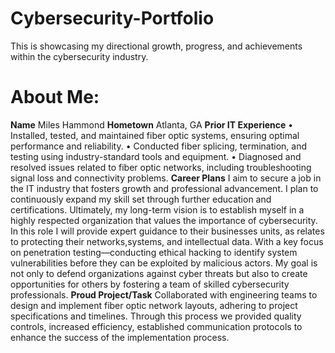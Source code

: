 # Cybersecurity-Portfolio
This is showcasing my directional growth, progress, and achievements  within the cybersecurity industry.
# About Me: 
**Name** Miles Hammond
**Hometown** Atlanta, GA
**Prior IT Experience** 
• Installed, tested, and maintained fiber optic systems, ensuring optimal performance and reliability.
• Conducted fiber splicing, termination, and testing using industry-standard tools and equipment.
• Diagnosed and resolved issues related to fiber optic networks, including troubleshooting signal loss and connectivity problems.
**Career Plans** 
I aim to secure a job in the IT industry that fosters growth and professional advancement. I plan to continuously expand my skill set through further education and certifications. Ultimately, my long-term vision is to establish myself in a highly respected organization that values the importance of cybersecurity. In this role I will provide expert guidance to their businesses units, as relates to protecting their networks,systems, and intellectual data. With a key focus on penetration testing—conducting ethical hacking to identify system vulnerabilities before they can be exploited by malicious actors. My goal is not only to defend organizations against cyber threats but also to create opportunities for others by fostering a team of skilled cybersecurity professionals.
**Proud Project/Task** 
Collaborated with engineering teams to design and implement fiber optic network layouts, adhering to project specifications and timelines. Through this process we provided quality controls, increased efficiency, established communication protocols to enhance the success of the implementation process.
